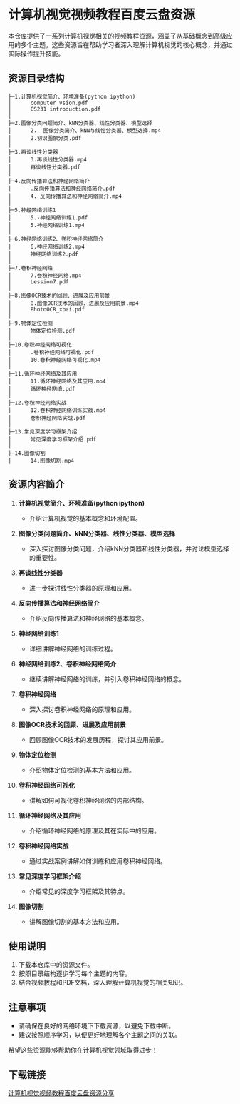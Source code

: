 # 计算机视觉视频教程百度云盘资源

本仓库提供了一系列计算机视觉相关的视频教程资源，涵盖了从基础概念到高级应用的多个主题。这些资源旨在帮助学习者深入理解计算机视觉的核心概念，并通过实际操作提升技能。

## 资源目录结构

```
├─1.计算机视觉简介、环境准备(python ipython)
│      computer vsion.pdf
│      CS231 introduction.pdf
│      
├─2.图像分类问题简介、kNN分类器、线性分类器、模型选择
│      2.  图像分类简介、kNN与线性分类器、模型选择.mp4
│      2.初识图像分类.pdf
│      
├─3.再谈线性分类器
│      3.再谈线性分类器.mp4
│      再谈线性分类器.pdf
│      
├─4.反向传播算法和神经网络简介
│      .反向传播算法和神经网络简介.pdf
│      4. 反向传播算法和神经网络简介.mp4
│      
├─5.神经网络训练1
│      5.-神经网络训练1.pdf
│      5.神经网络训练1.mp4
│      
├─6.神经网络训练2、卷积神经网络简介
│      6.神经网络训练2.mp4
│      神经网络训练2.pdf
│      
├─7.卷积神经网络
│      7.卷积神经网络.mp4
│      Lession7.pdf
│      
├─8.图像OCR技术的回顾、进展及应用前景
│      8.图像OCR技术的回顾、进展及应用前景.mp4
│      PhotoOCR_xbai.pdf
│      
├─9.物体定位检测
│      物体定位检测.pdf
│      
├─10.卷积神经网络可视化
│      .卷积神经网络可视化.pdf
│      10.卷积神经网络可视化.mp4
│      
├─11.循环神经网络及其应用
│      11.循环神经网络及其应用.mp4
│      循环神经网络.pdf
│      
├─12.卷积神经网络实战
│      12.卷积神经网络训练实战.mp4
│      卷积神经网络实战.pdf
│      
├─13.常见深度学习框架介绍
│      常见深度学习框架介绍.pdf
│      
├─14.图像切割
│      14.图像切割.mp4
```

## 资源内容简介

1. **计算机视觉简介、环境准备(python ipython)**
   - 介绍计算机视觉的基本概念和环境配置。

2. **图像分类问题简介、kNN分类器、线性分类器、模型选择**
   - 深入探讨图像分类问题，介绍kNN分类器和线性分类器，并讨论模型选择的重要性。

3. **再谈线性分类器**
   - 进一步探讨线性分类器的原理和应用。

4. **反向传播算法和神经网络简介**
   - 介绍反向传播算法和神经网络的基本概念。

5. **神经网络训练1**
   - 详细讲解神经网络的训练过程。

6. **神经网络训练2、卷积神经网络简介**
   - 继续讲解神经网络的训练，并引入卷积神经网络的概念。

7. **卷积神经网络**
   - 深入探讨卷积神经网络的原理和应用。

8. **图像OCR技术的回顾、进展及应用前景**
   - 回顾图像OCR技术的发展历程，探讨其应用前景。

9. **物体定位检测**
   - 介绍物体定位检测的基本方法和应用。

10. **卷积神经网络可视化**
    - 讲解如何可视化卷积神经网络的内部结构。

11. **循环神经网络及其应用**
    - 介绍循环神经网络的原理及其在实际中的应用。

12. **卷积神经网络实战**
    - 通过实战案例讲解如何训练和应用卷积神经网络。

13. **常见深度学习框架介绍**
    - 介绍常见的深度学习框架及其特点。

14. **图像切割**
    - 讲解图像切割的基本方法和应用。

## 使用说明

1. 下载本仓库中的资源文件。
2. 按照目录结构逐步学习每个主题的内容。
3. 结合视频教程和PDF文档，深入理解计算机视觉的相关知识。

## 注意事项

- 请确保在良好的网络环境下下载资源，以避免下载中断。
- 建议按照顺序学习，以便更好地理解各个主题之间的关联。

希望这些资源能够帮助你在计算机视觉领域取得进步！

## 下载链接

[计算机视觉视频教程百度云盘资源分享](https://pan.quark.cn/s/3f5a4e8f1eec)